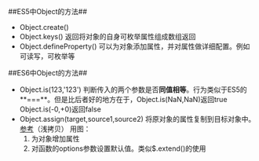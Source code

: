##ES5中Object的方法##

- Object.create() 
- Object.keys() 返回将对象的自身可枚举属性组成数组返回
- Object.defineProperty()  可以为对象添加属性，并对属性做详细配置。例如可读写，可枚举等


##ES6中Object的方法##

- Object.is(123,'123')   判断传入的两个参数是否**同值相等**。行为类似于ES5的**===**。但是比后者好的地方在于，Object.is(NaN,NaN)返回true Object.is(-0,+0)返回false   
- Object.assign(target,source1,source2)  将原对象的属性复制到目标对象中。[参考](https://cnodejs.org/topic/56c49662db16d3343df34b13)（浅拷贝）
  用图：
	1. 为对象增加属性
	2. 对函数的options参数设置默认值。类似$.extend()的使用